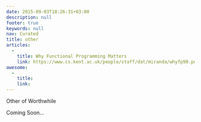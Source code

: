 ```yaml
---
date: 2015-09-03T18:26:31+03:00
description: null
footer: true
keywords: null
nav: Curated
title: other
articles: 
  - 
    title: Why Functional Programming Matters
    link: https://www.cs.kent.ac.uk/people/staff/dat/miranda/whyfp90.pdf
awesome: 
  - 
    title: 
    link: 
---
```


<p class="center caps">Other of Worthwhile</p>

<p class="small center italic">Coming Soon...</p>